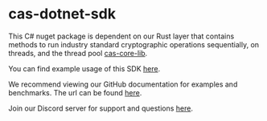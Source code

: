 # cas-dotnet-sdk

This C# nuget package is dependent on our Rust layer that contains methods to run industry standard cryptographic operations sequentially, on threads, and the thread pool [cas-core-lib](https://github.com/Crytographic-API-Services/cas-core-lib).

You can find example usage of this SDK [here](https://github.com/Cryptographic-API-Services/cas-dotnet-sdk/blob/main/docs/EXAMPLES.md). 

We recommend viewing our GitHub documentation for examples and benchmarks.
The url can be found [here](https://github.com/Cryptographic-API-Services/cas-dotnet-sdk).

Join our Discord server for support and questions [here](https://discord.gg/7bXXCQj45q).